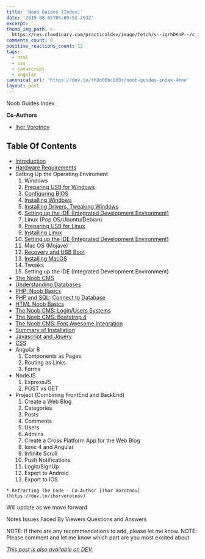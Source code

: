```yaml
---
title: 'Noob Guides [Index]'
date: '2019-08-02T05:09:52.293Z'
excerpt: ''
thumb_img_path: >-
  https://res.cloudinary.com/practicaldev/image/fetch/s--igrhDKnP--/c_imagga_scale,f_auto,fl_progressive,h_420,q_auto,w_1000/https://res.cloudinary.com/practicaldev/image/fetch/s--Jmivyu76--/c_imagga_scale%2Cf_auto%2Cfl_progressive%2Ch_420%2Cq_auto%2Cw_1000/https://thepracticaldev.s3.amazonaws.com/i/zx5vpllo17snpnpj0bwr.jpg
comments_count: 0
positive_reactions_count: 12
tags:
  - html
  - css
  - javascript
  - angular
canonical_url: 'https://dev.to/th3n00bc0d3r/noob-guides-index-4mne'
layout: post
---
```

Noob Guides Index

__Co-Authors__
 * [Ihor Vorotnov](https://dev.to/ihorvorotnov)

## Table Of Contents
   * [Introduction](https://dev.to/th3n00bc0d3r/the-noob-guides-your-shortest-path-on-becoming-a-developer-full-stack-21pf)
   * [Hardware Requirements](https://dev.to/th3n00bc0d3r/hardware-requirements-minimum-and-recommended-3f4k)
   * Setting Up the Operating Enviroment
     1. Windows
       1. [Preparing USB for Windows](https://dev.to/th3n00bc0d3r/preparing-usb-for-windows-2p3)
       2. [Configuring BIOS](https://dev.to/th3n00bc0d3r/configuring-bios-5ep5)
       3. [Installing Windows](https://dev.to/th3n00bc0d3r/installing-windows-3837)
       4. [Installing Drivers, Tweaking Windows](https://dev.to/th3n00bc0d3r/installing-drivers-tweaking-windows-2dpe)
       5. [Setting up the IDE (Integrated Development Environment)](https://dev.to/th3n00bc0d3r/setting-up-the-ide-integrated-development-environment-3546)
     2. Linux (Pop OS/Ubuntu/Debian)
       1. [Preparing USB for Linux](https://dev.to/th3n00bc0d3r/preparing-usb-for-linux-2nhd)
       2. [Installing Linux](https://dev.to/th3n00bc0d3r/installing-linux-5d9e)
       3. [Setting up the IDE (Integrated Development Environment)](https://dev.to/th3n00bc0d3r/setting-up-the-ide-integrated-development-environment-51lc)
     3. Mac OS (Mojave)
       1. [Recovery and USB Boot](https://dev.to/th3n00bc0d3r/recovery-and-usb-boot-2ck)
       2. [Installing MacOS](https://dev.to/th3n00bc0d3r/installing-macos-3kb4)
       3. Tweaks
       4. Setting up the IDE (Integrated Development Environment)
   * [The Noob CMS](https://dev.to/th3n00bc0d3r/the-noob-cms-what-we-will-create-in-this-series-2855)
   * [Understanding Databases](https://dev.to/th3n00bc0d3r/understanding-databases-relational-jhn)
   * [PHP: Noob Basics](https://dev.to/th3n00bc0d3r/php-basics-64)
   * [PHP and SQL: Connect to Database](https://dev.to/th3n00bc0d3r/php-and-sql-connect-to-database-48a5)
   * [HTML Noob Basics](https://dev.to/th3n00bc0d3r/html-noob-basics-405c)
   * [The Noob CMS: Login/Users Systems](https://dev.to/th3n00bc0d3r/the-noob-cms-login-users-noob-version-1ae2)
   * [The Noob CMS: Bootstrap 4](https://dev.to/th3n00bc0d3r/the-noob-cms-bootstrap-4-43i5)
   * [The Noob CMS: Font Awesome Integration](https://dev.to/th3n00bc0d3r/noobcms-font-awesome-integration-18ba)
   * [Summary of Installation](https://dev.to/th3n00bc0d3r/the-noob-cms-summary-of-installation-4nap)
   * [Javascript and Jquery](https://dev.to/th3n00bc0d3r/vanilla-js-to-jquery-the-noobs-guide-2ghg)
   * [CSS](https://dev.to/th3n00bc0d3r/css-noob-basics-1lkl)
   * Angular 8
     1. Components as Pages
     2. Routing as Links
     3. Forms
   * NodeJS
     1. ExpressJS
     2. POST vs GET
   * Project (Combining FrontEnd and BackEnd)   
     1. Create a Web Blog
       1. Categories
       2. Posts
       3. Comments
       4. Users
       5. Admins
     2. Create a Cross Platform App for the Web Blog
       1. Ionic 4 and Angular
       2. Infinite Scroll
       3. Push Notifications
       4. Login/SignUp
       5. Export to Android
       6. Export to IOS

    * Refracting The Code - Co-Author [Ihor Vorotnov](https://dev.to/ihorvorotnov)

Will update as we move forward

Notes
Issues Faced By Viewers
Questions and Answers

NOTE: If there are any recommendations to add, please let me know.
NOTE: Please comment and let me know which part are you most excited about.

*[This post is also available on DEV.](https://dev.to/th3n00bc0d3r/noob-guides-index-4mne)*


<script>
const parent = document.getElementsByTagName('head')[0];
const script = document.createElement('script');
script.type = 'text/javascript';
script.src = 'https://cdnjs.cloudflare.com/ajax/libs/iframe-resizer/4.1.1/iframeResizer.min.js';
script.charset = 'utf-8';
script.onload = function() {
    window.iFrameResize({}, '.liquidTag');
};
parent.appendChild(script);
</script>    
